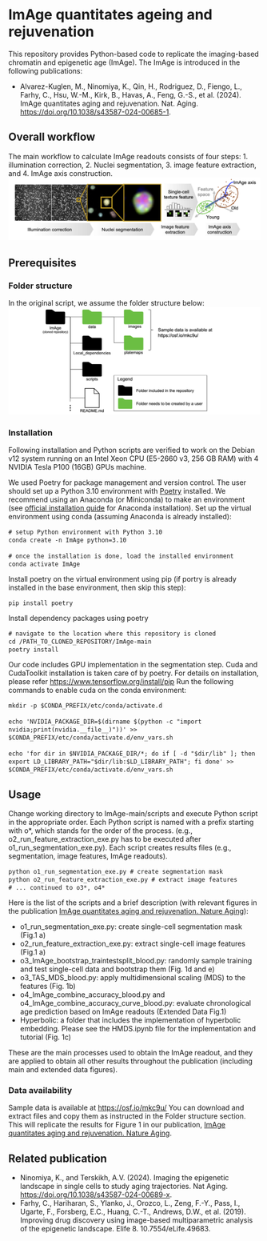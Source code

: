 # ImAge quantitates ageing and rejuvenation
This repository provides Python-based code to replicate the imaging-based chromatin and epigenetic age (ImAge).
The ImAge is introduced in the following publications:
- Alvarez-Kuglen, M., Ninomiya, K., Qin, H., Rodriguez, D., Fiengo, L., Farhy, C., Hsu, W.-M., Kirk, B., Havas, A., Feng, G.-S., et al. (2024). ImAge quantitates aging and rejuvenation. Nat. Aging. https://doi.org/10.1038/s43587-024-00685-1.

## Overall workflow
The main workflow to calculate ImAge readouts consists of four steps: 1. illumination correction, 2. Nuclei segmentation, 3. image feature extraction, and 4. ImAge axis construction.
![](/repo_assets/workflow.png)

## Prerequisites
### Folder structure
In the original script, we assume the folder structure below:
![](/repo_assets/folder.png)

### Installation
Following installation and Python scripts are verified to work on the Debian v12 system running on an Intel Xeon CPU (E5-2660 v3, 256 GB RAM) with 4 NVIDIA Tesla P100 (16GB) GPUs machine.

We used Poetry for package management and version control. The user should set up a Python 3.10 environment with [Poetry](https://github.com/python-poetry/poetry) installed. 
We recommend using an Anaconda (or Miniconda) to make an environment (see [official installation guide](https://docs.anaconda.com/free/anaconda/install/) for Anaconda installation). Set up the virtual environment using conda (assuming Anaconda is already installed):
```
# setup Python environment with Python 3.10
conda create -n ImAge python=3.10

# once the installation is done, load the installed environment
conda activate ImAge
```

Install poetry on the virtual environment using pip (if portry is already installed in the base environment, then skip this step):
```
pip install poetry
```

Install dependency packages using poetry
```
# navigate to the location where this repository is cloned
cd /PATH_TO_CLONED_REPOSITORY/ImAge-main
poetry install
```

Our code includes GPU implementation in the segmentation step. Cuda and CudaToolkit installation is taken care of by poetry. For details on installation, please refer https://www.tensorflow.org/install/pip
Run the following commands to enable cuda on the conda environment:
```
mkdir -p $CONDA_PREFIX/etc/conda/activate.d

echo 'NVIDIA_PACKAGE_DIR=$(dirname $(python -c "import nvidia;print(nvidia.__file__)"))' >> $CONDA_PREFIX/etc/conda/activate.d/env_vars.sh

echo 'for dir in $NVIDIA_PACKAGE_DIR/*; do if [ -d "$dir/lib" ]; then export LD_LIBRARY_PATH="$dir/lib:$LD_LIBRARY_PATH"; fi done' >> $CONDA_PREFIX/etc/conda/activate.d/env_vars.sh

```
## Usage
Change working directory to ImAge-main/scripts and execute Python script in the appropriate order. Each Python script is named with a prefix starting with o*, which stands for the order of the process. (e.g., o2_run_feature_extraction_exe.py has to be executed after o1_run_segmentation_exe.py). Each script creates results files (e.g., segmentation, image features, ImAge readouts).

```shell
python o1_run_segmentation_exe.py # create segmentation mask
python o2_run_feature_extraction_exe.py # extract image features
# ... continued to o3*, o4*
```

Here is the list of the scripts and a brief description (with relevant figures in the publication [ImAge quantitates aging and rejuvenation. Nature Aging](http://dx.doi.org/10.21203/rs.3.rs-3479973/v1)):
- o1_run_segmentation_exe.py: create single-cell segmentation mask (Fig.1 a)
- o2_run_feature_extraction_exe.py: extract single-cell image features (Fig.1 a)
- o3_ImAge_bootstrap_traintestsplit_blood.py:  randomly sample training and test single-cell data and bootstrap them (Fig. 1d and e)
- o3_TAS_MDS_blood.py: apply multidimensional scaling (MDS) to the features (Fig. 1b)
- o4_ImAge_combine_accuracy_blood.py and o4_ImAge_combine_accuracy_curve_blood.py: evaluate chronological age prediction based on ImAge readouts (Extended Data Fig.1)
- Hyperbolic: a folder that includes the implementation of hyperbolic embedding. Please see the HMDS.ipynb file for the implementation and tutorial (Fig. 1c)

These are the main processes used to obtain the ImAge readout, and they are applied to obtain all other results throughout the publication (including main and extended data figures).

### Data availability
Sample data is available at https://osf.io/mkc9u/
You can download and extract files and copy them as instructed in the Folder structure section. This will replicate the results for Figure 1 in our publication, [ImAge quantitates aging and rejuvenation. Nature Aging](http://dx.doi.org/10.21203/rs.3.rs-3479973/v1).

## Related publication
- Ninomiya, K., and Terskikh, A.V. (2024). Imaging the epigenetic landscape in single cells to study aging trajectories. Nat Aging. https://doi.org/10.1038/s43587-024-00689-x.
- Farhy, C., Hariharan, S., Ylanko, J., Orozco, L., Zeng, F.-Y., Pass, I., Ugarte, F., Forsberg, E.C., Huang, C.-T., Andrews, D.W., et al. (2019). Improving drug discovery using image-based multiparametric analysis of the epigenetic landscape. Elife 8. 10.7554/eLife.49683.
